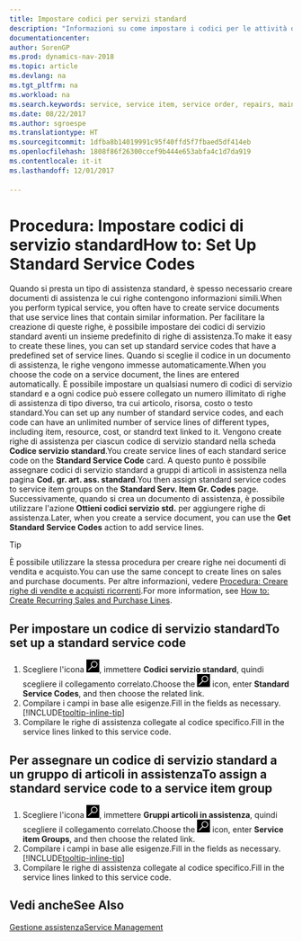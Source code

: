 ```yaml
---
title: Impostare codici per servizi standard
description: "Informazioni su come impostare i codici per le attività di assistenza eseguite di frequente."
documentationcenter: 
author: SorenGP
ms.prod: dynamics-nav-2018
ms.topic: article
ms.devlang: na
ms.tgt_pltfrm: na
ms.workload: na
ms.search.keywords: service, service item, service order, repairs, maintenance
ms.date: 08/22/2017
ms.author: sgroespe
ms.translationtype: HT
ms.sourcegitcommit: 1dfba8b14019991c95f40ffd5f7fbaed5df414eb
ms.openlocfilehash: 1808f86f26300ccef9b444e653abfa4c1d7da919
ms.contentlocale: it-it
ms.lasthandoff: 12/01/2017

---
```


# <a name="how-to-set-up-standard-service-codes"></a><span data-ttu-id="502bf-103">Procedura: Impostare codici di servizio standard</span><span class="sxs-lookup"><span data-stu-id="502bf-103">How to: Set Up Standard Service Codes</span></span>
<span data-ttu-id="502bf-104">Quando si presta un tipo di assistenza standard, è spesso necessario creare documenti di assistenza le cui righe contengono informazioni simili.</span><span class="sxs-lookup"><span data-stu-id="502bf-104">When you perform typical service, you often have to create service documents that use service lines that contain similar information.</span></span> <span data-ttu-id="502bf-105">Per facilitare la creazione di queste righe, è possibile impostare dei codici di servizio standard aventi un insieme predefinito di righe di assistenza.</span><span class="sxs-lookup"><span data-stu-id="502bf-105">To make it easy to create these lines, you can set up standard service codes that have a predefined set of service lines.</span></span> <span data-ttu-id="502bf-106">Quando si sceglie il codice in un documento di assistenza, le righe vengono immesse automaticamente.</span><span class="sxs-lookup"><span data-stu-id="502bf-106">When you choose the code on a service document, the lines are entered automatically.</span></span> <span data-ttu-id="502bf-107">È possibile impostare un qualsiasi numero di codici di servizio standard e a ogni codice può essere collegato un numero illimitato di righe di assistenza di tipo diverso, tra cui articolo, risorsa, costo o testo standard.</span><span class="sxs-lookup"><span data-stu-id="502bf-107">You can set up any number of standard service codes, and each code can have an unlimited number of service lines of different types, including item, resource, cost, or standrd text linked to it.</span></span> <span data-ttu-id="502bf-108">Vengono create righe di assistenza per ciascun codice di servizio standard nella scheda **Codice servizio standard**.</span><span class="sxs-lookup"><span data-stu-id="502bf-108">You create service lines of each standard serice code on the **Standard Service Code** card.</span></span> <span data-ttu-id="502bf-109">A questo punto è possibile assegnare codici di servizio standard a gruppi di articoli in assistenza nella pagina **Cod. gr. art. ass. standard**.</span><span class="sxs-lookup"><span data-stu-id="502bf-109">You then assign standard service codes to service item groups on the **Standard Serv. Item Gr. Codes** page.</span></span> <span data-ttu-id="502bf-110">Successivamente, quando si crea un documento di assistenza, è possibile utilizzare l'azione **Ottieni codici servizio std.** per aggiungere righe di assistenza.</span><span class="sxs-lookup"><span data-stu-id="502bf-110">Later, when you create a service document, you can use the **Get Standard Service Codes** action to add service lines.</span></span>  
  
> [!Tip]
>  <span data-ttu-id="502bf-111">È possibile utilizzare la stessa procedura per creare righe nei documenti di vendita e acquisto.</span><span class="sxs-lookup"><span data-stu-id="502bf-111">You can use the same concept to create lines on sales and purchase documents.</span></span> <span data-ttu-id="502bf-112">Per altre informazioni, vedere [Procedura: Creare righe di vendite e acquisti ricorrenti](sales-how-work-standard-lines.md).</span><span class="sxs-lookup"><span data-stu-id="502bf-112">For more information, see [How to: Create Recurring Sales and Purchase Lines](sales-how-work-standard-lines.md).</span></span>    
  
## <a name="to-set-up-a-standard-service-code"></a><span data-ttu-id="502bf-113">Per impostare un codice di servizio standard</span><span class="sxs-lookup"><span data-stu-id="502bf-113">To set up a standard service code</span></span>    
1. <span data-ttu-id="502bf-114">Scegliere l'icona ![Cerca pagina o report](media/ui-search/search_small.png "icona Cerca pagina o report"), immettere **Codici servizio standard**, quindi scegliere il collegamento correlato.</span><span class="sxs-lookup"><span data-stu-id="502bf-114">Choose the ![Search for Page or Report](media/ui-search/search_small.png "Search for Page or Report icon") icon, enter **Standard Service Codes**, and then choose the related link.</span></span>  
2. <span data-ttu-id="502bf-115">Compilare i campi in base alle esigenze.</span><span class="sxs-lookup"><span data-stu-id="502bf-115">Fill in the fields as necessary.</span></span> [!INCLUDE[tooltip-inline-tip](includes/tooltip-inline-tip_md.md)]  
4. <span data-ttu-id="502bf-116">Compilare le righe di assistenza collegate al codice specifico.</span><span class="sxs-lookup"><span data-stu-id="502bf-116">Fill in the service lines linked to this service code.</span></span>  

## <a name="to-assign-a-standard-service-code-to-a-service-item-group"></a><span data-ttu-id="502bf-117">Per assegnare un codice di servizio standard a un gruppo di articoli in assistenza</span><span class="sxs-lookup"><span data-stu-id="502bf-117">To assign a standard service code to a service item group</span></span>
1. <span data-ttu-id="502bf-118">Scegliere l'icona ![Cerca pagina o report](media/ui-search/search_small.png "icona Cerca pagina o report"), immettere **Gruppi articoli in assistenza**, quindi scegliere il collegamento correlato.</span><span class="sxs-lookup"><span data-stu-id="502bf-118">Choose the ![Search for Page or Report](media/ui-search/search_small.png "Search for Page or Report icon") icon, enter **Service item Groups**, and then choose the related link.</span></span>  
2. <span data-ttu-id="502bf-119">Compilare i campi in base alle esigenze.</span><span class="sxs-lookup"><span data-stu-id="502bf-119">Fill in the fields as necessary.</span></span> [!INCLUDE[tooltip-inline-tip](includes/tooltip-inline-tip_md.md)]
3. <span data-ttu-id="502bf-120">Compilare le righe di assistenza collegate al codice specifico.</span><span class="sxs-lookup"><span data-stu-id="502bf-120">Fill in the service lines linked to this service code.</span></span>  

## <a name="see-also"></a><span data-ttu-id="502bf-121">Vedi anche</span><span class="sxs-lookup"><span data-stu-id="502bf-121">See Also</span></span>
[<span data-ttu-id="502bf-122">Gestione assistenza</span><span class="sxs-lookup"><span data-stu-id="502bf-122">Service Management</span></span>](service-service.md)
